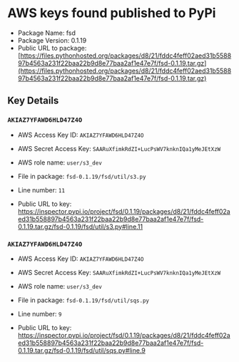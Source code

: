 # AWS keys found published to PyPi

* Package Name: fsd
* Package Version: 0.1.19
* Public URL to package: [https://files.pythonhosted.org/packages/d8/21/fddc4feff02aed31b558897b4563a231f22baa22b9d8e77baa2af1e47e7f/fsd-0.1.19.tar.gz](https://files.pythonhosted.org/packages/d8/21/fddc4feff02aed31b558897b4563a231f22baa22b9d8e77baa2af1e47e7f/fsd-0.1.19.tar.gz)

## Key Details

### `AKIAZ7YFAWD6HLD47Z4O`

* AWS Access Key ID: `AKIAZ7YFAWD6HLD47Z4O`
* AWS Secret Access Key: `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` 
* AWS role name: `user/s3_dev`
* File in package: `fsd-0.1.19/fsd/util/s3.py`
* Line number: `11`

* Public URL to key: https://inspector.pypi.io/project/fsd/0.1.19/packages/d8/21/fddc4feff02aed31b558897b4563a231f22baa22b9d8e77baa2af1e47e7f/fsd-0.1.19.tar.gz/fsd-0.1.19/fsd/util/s3.py#line.11



### `AKIAZ7YFAWD6HLD47Z4O`

* AWS Access Key ID: `AKIAZ7YFAWD6HLD47Z4O`
* AWS Secret Access Key: `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` 
* AWS role name: `user/s3_dev`
* File in package: `fsd-0.1.19/fsd/util/sqs.py`
* Line number: `9`

* Public URL to key: https://inspector.pypi.io/project/fsd/0.1.19/packages/d8/21/fddc4feff02aed31b558897b4563a231f22baa22b9d8e77baa2af1e47e7f/fsd-0.1.19.tar.gz/fsd-0.1.19/fsd/util/sqs.py#line.9


